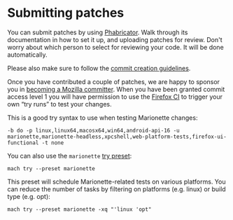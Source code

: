 Submitting patches
==================

You can submit patches by using [Phabricator]. Walk through its documentation
in how to set it up, and uploading patches for review. Don't worry about which
person to select for reviewing your code. It will be done automatically.

Please also make sure to follow the [commit creation guidelines].

Once you have contributed a couple of patches, we are happy to
sponsor you in [becoming a Mozilla committer].  When you have been
granted commit access level 1 you will have permission to use the
[Firefox CI] to trigger your own “try runs” to test your changes.

This is a good try syntax to use when testing Marionette changes:

	-b do -p linux,linux64,macosx64,win64,android-api-16 -u marionette,marionette-headless,xpcshell,web-platform-tests,firefox-ui-functional -t none

You can also use the `marionette` [try preset]:

	mach try --preset marionette

This preset will schedule Marionette-related tests on various platforms. You can
reduce the number of tasks by filtering on platforms (e.g. linux) or build type
(e.g. opt):

	mach try --preset marionette -xq "'linux 'opt"

[Phabricator]: https://moz-conduit.readthedocs.io/en/latest/phabricator-user.html
[commit creation guidelines]: https://mozilla-version-control-tools.readthedocs.io/en/latest/devguide/contributing.html?highlight=phabricator#submitting-patches-for-review
[becoming a Mozilla committer]: https://www.mozilla.org/en-US/about/governance/policies/commit/
[Firefox CI]: https://treeherder.mozilla.org/
[try preset]: https://firefox-source-docs.mozilla.org/tools/try/presets.html

